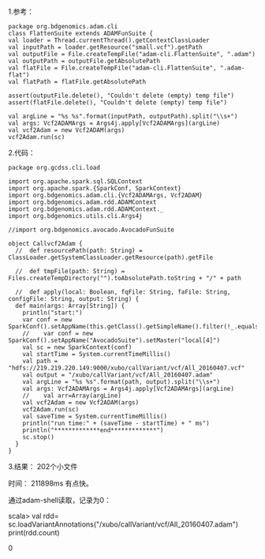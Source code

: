 

1.参考：

	package org.bdgenomics.adam.cli
	class FlattenSuite extends ADAMFunSuite {
    val loader = Thread.currentThread().getContextClassLoader
    val inputPath = loader.getResource("small.vcf").getPath
    val outputFile = File.createTempFile("adam-cli.FlattenSuite", ".adam")
    val outputPath = outputFile.getAbsolutePath
    val flatFile = File.createTempFile("adam-cli.FlattenSuite", ".adam-flat")
    val flatPath = flatFile.getAbsolutePath

    assert(outputFile.delete(), "Couldn't delete (empty) temp file")
    assert(flatFile.delete(), "Couldn't delete (empty) temp file")

    val argLine = "%s %s".format(inputPath, outputPath).split("\\s+")
    val args: Vcf2ADAMArgs = Args4j.apply[Vcf2ADAMArgs](argLine)
    val vcf2Adam = new Vcf2ADAM(args)
    vcf2Adam.run(sc)


2.代码：

	package org.gcdss.cli.load
	
	import org.apache.spark.sql.SQLContext
	import org.apache.spark.{SparkConf, SparkContext}
	import org.bdgenomics.adam.cli.{Vcf2ADAMArgs, Vcf2ADAM}
	import org.bdgenomics.adam.rdd.ADAMContext
	import org.bdgenomics.adam.rdd.ADAMContext._
	import org.bdgenomics.utils.cli.Args4j
	
	//import org.bdgenomics.avocado.AvocadoFunSuite
	
	object Callvcf2Adam {
	  //  def resourcePath(path: String) = ClassLoader.getSystemClassLoader.getResource(path).getFile
	
	  //  def tmpFile(path: String) = Files.createTempDirectory("").toAbsolutePath.toString + "/" + path
	
	  //  def apply(local: Boolean, fqFile: String, faFile: String, configFile: String, output: String) {
	  def main(args: Array[String]) {
	    println("start:")
	    var conf = new SparkConf().setAppName(this.getClass().getSimpleName().filter(!_.equals('$'))).setMaster("spark://219.219.220.149:7077")
	    //    var conf = new SparkConf().setAppName("AvocadoSuite").setMaster("local[4]")
	    val sc = new SparkContext(conf)
	    val startTime = System.currentTimeMillis()
	    val path = "hdfs://219.219.220.149:9000/xubo/callVariant/vcf/All_20160407.vcf"
	    val output = "/xubo/callVariant/vcf/All_20160407.adam"
	    val argLine = "%s %s".format(path, output).split("\\s+")
	    val args: Vcf2ADAMArgs = Args4j.apply[Vcf2ADAMArgs](argLine)
	    //    val arr=Array(argLine)
	    val vcf2Adam = new Vcf2ADAM(args)
	    vcf2Adam.run(sc)
	    val saveTime = System.currentTimeMillis()
	    println("run time:" + (saveTime - startTime) + " ms")
	    println("*************end*************")
	    sc.stop()
	  }
	}


3.结果：
202个小文件

时间：
211898ms
有点快。

通过adam-shell读取，记录为0：
                                                                      
scala> val rdd= sc.loadVariantAnnotations("/xubo/callVariant/vcf/All_20160407.adam")
print(rdd.count)


0         

